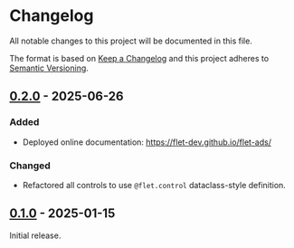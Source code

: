 # Changelog

All notable changes to this project will be documented in this file.

The format is based on [Keep a Changelog](http://keepachangelog.com/en/1.0.0/)
and this project adheres to [Semantic Versioning](http://semver.org/spec/v2.0.0.html).

## [0.2.0] - 2025-06-26

### Added

- Deployed online documentation: https://flet-dev.github.io/flet-ads/

### Changed

- Refactored all controls to use `@flet.control` dataclass-style definition.

## [0.1.0] - 2025-01-15

Initial release.


[0.2.0]: https://github.com/flet-dev/flet-ads/compare/0.1.0...0.2.0

[0.1.0]: https://github.com/flet-dev/flet-ads/releases/tag/0.1.0
